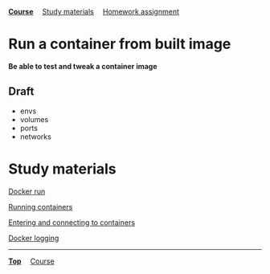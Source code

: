 **[Course](../README.md)**
&emsp;[Study materials](#study-materials)
&emsp;[Homework assignment](./homework/README.md)

# Run a container from built image

**Be able to test and tweak a container image**

## Draft
- envs
- volumes
- ports
- networks

# Study materials

[Docker run](https://capgemini.udemy.com/course/learn-docker/learn/lecture/7894016#overview)

[Running containers](https://capgemini.udemy.com/course/docker-tutorial/learn/lecture/16121165#overview)

[Entering and connecting to containers](https://capgemini.udemy.com/course/docker-tutorial/learn/lecture/16122371#overview)

[Docker logging](https://capgemini.udemy.com/course/docker-tutorial/learn/lecture/16122747#overview)

---
**[Top](#)**
&emsp;[Course](/README.md)
